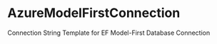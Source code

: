 AzureModelFirstConnection
=========================

Connection String Template for EF Model-First Database Connection
